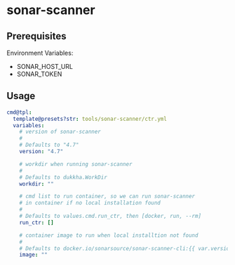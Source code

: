 # sonar-scanner

## Prerequisites

Environment Variables:

- SONAR_HOST_URL
- SONAR_TOKEN

## Usage

```yaml
cmd@tpl:
  template@presets?str: tools/sonar-scanner/ctr.yml
  variables:
    # version of sonar-scanner
    #
    # Defaults to "4.7"
    version: "4.7"

    # workdir when running sonar-scanner
    #
    # Defaults to dukkha.WorkDir
    workdir: ""

    # cmd list to run container, so we can run sonar-scanner
    # in container if no local installation found
    #
    # Defaults to values.cmd.run_ctr, then [docker, run, --rm]
    run_ctr: []

    # container image to run when local installtion not found
    #
    # Defaults to docker.io/sonarsource/sonar-scanner-cli:{{ var.version }}
    image: ""
```
